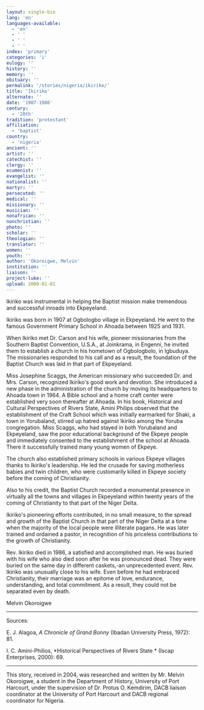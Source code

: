 ```yaml
---
layout: single-bio
lang: 'en'
languages-available:
  - 'en'
  - ' '
  - ' '
  - ' '
index: 'primary'
categories: 'i'
eulogy: ''
history: ''
memory: ''
obituary: ''
permalink: '/stories/nigeria/ikiriko/'
title: 'Ikiriko'
alternate: ''
date: '1907-1986'
century:
  - '20th'
tradition: 'protestant'
affiliation:
  - 'baptist'
country:
  - 'nigeria'
ancient: ''
artist: ''
catechist: ''
clergy: ''
ecumenist: ''
evangelist: ''
nationalist: ''
martyr: ''
persecuted: ''
medical: ''
missionary: ''
musician: ''
nonafrican: ''
nonchristian: ''
photo: ''
scholar: ''
theologian: ''
translator: ''
women: ''
youth: ''
author: 'Okoroigwe, Melvin'
institution: ''
liaison: ''
project-luke: ''
upload: 2000-01-01
---
```



Ikiriko was instrumental in helping the Baptist mission make tremendous and successful inroads into Ekpeyeland.

Ikiriko was born in 1907 at Ogbologbo village in Ekpeyeland. He went to the famous Government Primary School in Ahoada between 1925 and 1931.

When Ikiriko met Dr. Carson and his wife, pioneer missionaries from the Southern Baptist Convention, U.S.A., at Joinkrama, in Engenni, he invited them to establish a church in his hometown of Ogbologbolo, in Igbuduya. The missionaries responded to his call and as a result, the foundation of the Baptist Church was laid in that part of Ekpeyeland.

Miss Josephine Scaggs, the American missionary who succeeded Dr. and Mrs. Carson, recognized Ikiriko's good work and devotion.  She introduced a new phase in the  administration of the church by moving its headquarters to Ahoada town in 1964.  A Bible school and a home craft center were established very soon thereafter at Ahoada. In his book, Historical and Cultural Perspectives of Rivers State, Amini Philips observed that the establishment of the Craft School which was initially earmarked for Shaki, a town in Yorubaland, stirred up hatred against Ikiriko among the Yoruba congregation. Miss Scaggs, who had stayed in both Yorubaland and Ekpeyeland, saw the poor educational background of the Ekpeye people and immediately consented to the establishment of the school at Ahoada.  There it successfully trained many young women of Ekpeye.

The church also established primary schools in various Ekpeye villages thanks to Ikiriko's leadership.  He led the crusade for saving motherless babies and twin children, who were customarily killed in Ekpeye society before the coming of Christianity.

Also to his credit, the Baptist Church recorded a monumental presence in virtually all the towns and villages in Ekpeyeland within twenty years of the coming of Christianity to that part of the Niger Delta.

Ikiriko's pioneering efforts contributed, in no small measure, to the spread and growth of the Baptist Church in that part of the Niger Delta at a time when the majority of the local people were illiterate pagans. He was later trained and ordained a pastor, in recognition of his priceless contributions to the growth of Christianity.

Rev. Ikiriko died in 1986, a satisfied and accomplished man. He was buried with his wife who also died soon after he was pronounced dead. They were buried on the same day in different caskets,-an unprecedented event.  Rev. Ikiriko was unusually close to his wife. Even before he had embraced Christianity, their marriage was an epitome of love, endurance, understanding, and total commitment.  As a result, they could not be separated even by death.

Melvin Okoroigwe

---

Sources:

E. J. Alagoa,  *A Chronicle of Grand Bonny*  (Ibadan University Press, 1972):  81.

I. C. Amini-Philios, *Historical Perspectives of Rivers State * (Iscap Enterprises, 2000): 69.

---

This story, received in 2004, was researched and written by Mr. Melvin Okoroigwe, a student in the Department of History, University of Port Harcourt, under the supervision of Dr. Protus O. Kemdirim, DACB liaison coordinator at the University of Port Harcourt and DACB regional coordinator for Nigeria.